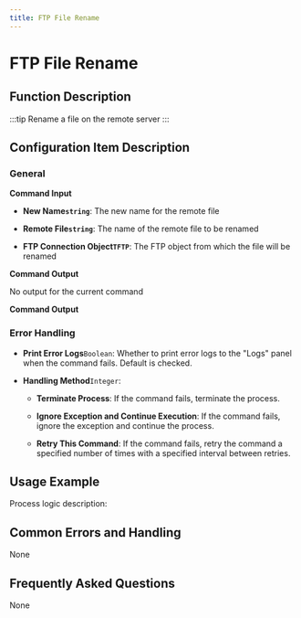 ```yaml
---
title: FTP File Rename
---
```


# FTP File Rename

## Function Description

:::tip 
Rename a file on the remote server
:::

## Configuration Item Description

### General

**Command Input**

- **New Name`string`**: The new name for the remote file

- **Remote File`string`**: The name of the remote file to be renamed

- **FTP Connection Object`TFTP`**: The FTP object from which the file will be renamed


**Command Output**

No output for the current command


**Command Output**

### Error Handling

- **Print Error Logs**`Boolean`: Whether to print error logs to the "Logs" panel when the command fails. Default is checked. 

- **Handling Method**`Integer`:

    - **Terminate Process**: If the command fails, terminate the process.

    - **Ignore Exception and Continue Execution**: If the command fails, ignore the exception and continue the process.

    - **Retry This Command**: If the command fails, retry the command a specified number of times with a specified interval between retries.

## Usage Example

Process logic description:

## Common Errors and Handling

None

## Frequently Asked Questions

None

